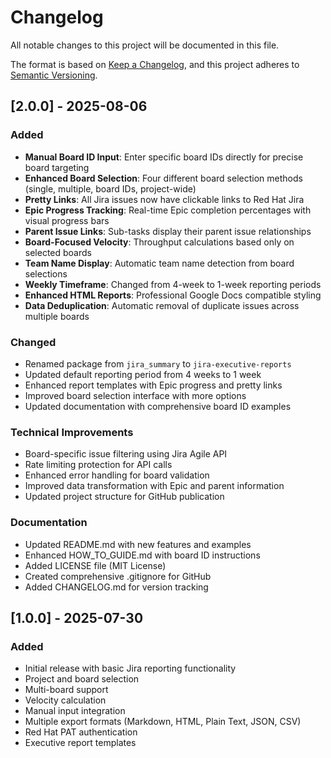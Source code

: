 # Changelog

All notable changes to this project will be documented in this file.

The format is based on [Keep a Changelog](https://keepachangelog.com/en/1.0.0/),
and this project adheres to [Semantic Versioning](https://semver.org/spec/v2.0.0.html).

## [2.0.0] - 2025-08-06

### Added
- **Manual Board ID Input**: Enter specific board IDs directly for precise board targeting
- **Enhanced Board Selection**: Four different board selection methods (single, multiple, board IDs, project-wide)
- **Pretty Links**: All Jira issues now have clickable links to Red Hat Jira
- **Epic Progress Tracking**: Real-time Epic completion percentages with visual progress bars
- **Parent Issue Links**: Sub-tasks display their parent issue relationships
- **Board-Focused Velocity**: Throughput calculations based only on selected boards
- **Team Name Display**: Automatic team name detection from board selections
- **Weekly Timeframe**: Changed from 4-week to 1-week reporting periods
- **Enhanced HTML Reports**: Professional Google Docs compatible styling
- **Data Deduplication**: Automatic removal of duplicate issues across multiple boards

### Changed
- Renamed package from `jira_summary` to `jira-executive-reports`
- Updated default reporting period from 4 weeks to 1 week
- Enhanced report templates with Epic progress and pretty links
- Improved board selection interface with more options
- Updated documentation with comprehensive board ID examples

### Technical Improvements
- Board-specific issue filtering using Jira Agile API
- Rate limiting protection for API calls
- Enhanced error handling for board validation
- Improved data transformation with Epic and parent information
- Updated project structure for GitHub publication

### Documentation
- Updated README.md with new features and examples
- Enhanced HOW_TO_GUIDE.md with board ID instructions
- Added LICENSE file (MIT License)
- Created comprehensive .gitignore for GitHub
- Added CHANGELOG.md for version tracking

## [1.0.0] - 2025-07-30

### Added
- Initial release with basic Jira reporting functionality
- Project and board selection
- Multi-board support
- Velocity calculation
- Manual input integration
- Multiple export formats (Markdown, HTML, Plain Text, JSON, CSV)
- Red Hat PAT authentication
- Executive report templates